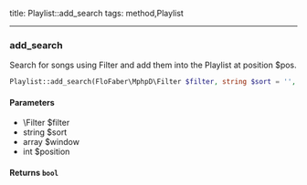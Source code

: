 title: Playlist::add_search
tags: method,Playlist

---

<div class="method">
<h3 class="method-name">add_search</h3>
<p>Search for songs using Filter and add them into the Playlist at position $pos.</p>

```php
Playlist::add_search(FloFaber\MphpD\Filter $filter, string $sort = '', array $window = Array, int $position = -1) : bool
```

#### Parameters

*  \Filter $filter
*  string $sort
*  array $window
*  int $position


#### Returns `bool`




</div>